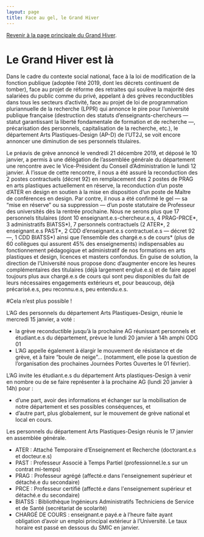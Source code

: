 ```yaml
---
layout: page
title: Face au gel, le Grand Hiver
---
```


<a href="/grandhiver">Revenir à la page principale du Grand Hiver</a>.


# Le Grand Hiver est là

Dans le cadre du contexte social national, face à la loi de modification de la fonction publique (adoptée l’été 2019, dont les décrets continuent de tomber), face au projet de réforme des retraites qui soulève la majorité des salariées du public comme du privé, appelant à des grèves reconductibles dans tous les secteurs d’activité, face au projet de loi de programmation pluriannuelle de la recherche (LPPR) qui annonce le pire pour l’université publique française (destruction des statuts d’enseignants-chercheurs — statut garantissant la liberté fondamentale de formation et de recherche —, précarisation des personnels, capitalisation de la recherche, etc.), le département Arts Plastiques-Design (AP-D) de l’UT2J, se voit encore annoncer une diminution de ses personnels titulaires. 

Le préavis de grève annoncé le vendredi 21 décembre  2019, et déposé le 10 janvier,  a permis à une délégation de l’assemblée générale du département une rencontre avec le Vice-Président du Conseil d’Administration le lundi 12 janvier. À l’issue de cette rencontre, il nous a été assuré la reconduction des 2 postes contractuels (décret 92) en remplacement des 2 postes de PRAG en arts plastiques actuellement en réserve, la reconduction d’un poste d’ATER en design en soutien à la mise en disposition d’un poste de Maître de conférences en design. Par contre, il nous a été confirmé le gel — sa “mise en réserve” ou sa suppression — d’un poste statutaire de Professeur des universités dès la rentrée prochaine. 
Nous ne serons plus que 17 personnels titulaires (dont 10 enseignant.e.s-chercheur.e.s, 4 PRAG-PRCE*, 3 administratifs BIATSS*), 7 personnels contractuels (2 ATER*, 2 enseignant.e.s PAST*, 2 CDD d’enseignant.e.s contractuel.e.s — décret 92 —, 1 CDD BIATSS*) ainsi que l’ensemble des chargé.e.s de cours* (plus de 60 collègues qui assurent 45% des enseignements) indispensables au fonctionnement pédagogique et administratif de nos formations en arts plastiques et design, licences et masters confondus. 
En guise de solution, la direction de l’Université nous propose donc d’augmenter encore les heures complémentaires des titulaires (déjà largement englué.e.s) et de faire appel toujours plus aux chargé.e.s de cours qui sont peu disponibles du fait de leurs nécessaires engagements extérieurs et, pour beaucoup, déjà précarisé.e.s, peu reconnu.e.s, peu entendu.e.s. 

#Cela n’est plus possible ! 

L’AG des personnels du département Arts Plastiques-Design, réunie le mercredi 15 janvier, a voté : 
- la grève reconductible jusqu’à la prochaine AG réunissant personnels et étudiant.e.s du département, prévue le lundi 20 janvier à 14h amphi ODG 01 
- L’AG appelle également à élargir le mouvement de résistance et de grève, et à faire “boule de neige”... (notamment, elle pose la question de l’organisation des prochaines Journées Portes Ouvertes le 01 février). 

L’AG invite les étudiant.e.s du département Arts plastiques-Design à venir en nombre ou de se faire représenter à la prochaine AG (lundi 20 janvier à 14h) pour :
- d’une part, avoir des informations et échanger sur la mobilisation de notre département et ses possibles conséquences, et 
- d’autre part, plus globalement, sur le mouvement de grève national et local en cours. 


Les personnels du département Arts Plastiques-Design réunis le 17 janvier en assemblée générale. 
 


* ATER : Attaché Temporaire d’Enseignement et Recherche (doctorant.e.s et docteur.e.s)
* PAST : Professeur Associé à Temps Partiel (professionnel.le.s sur un contrat mi-temps)
* PRAG : Professeur agrégé (affecté.e dans l'enseignement supérieur et détaché.e du secondaire)
* PRCE : Professeur certifié (affecté.e dans l'enseignement supérieur et détaché.e du secondaire)
* BIATSS : Bibliothèque Ingénieurs Administratifs Techniciens de Service et de Santé (secrétariat de scolarité)
* CHARGÉ DE COURS : enseignant.e payé.e à l’heure faite ayant obligation d’avoir un emploi principal extérieur à l’Université. Le taux horaire est passé en dessous du SMIC en janvier.

